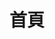 ---
layout: home
title: 首頁
hero:
  name: 完全沒有想法
  text: 讀書會
  # tagline: 
  # image:
  #   src: /10464007_R_m.webp
  #   alt: VitePress
  # actions:
  #   - theme: brand
  #     text: 開始瀏覽
  #     link: /guide/chapter_0
  #   - theme: alt
  #     text: View on GitHub
  #     link: https://github.com/vuejs/vitepress
features:
  - title: 2022 讀書會
    details: 
    link: /guide/2022/0514-SASS
  # - title: 2023 讀書會
  #   details: 
  #   link: /guide/2022/0514
  # - icon: ⚡️
  #   title: Vite, The DX that can't be beat
  #   details: Lorem ipsum...
  #   link: /guide/chapter_1
  # - icon: 🖖
  #   title: Power of Vue meets Markdown
  #   details: Lorem ipsum...
  # - icon: 🛠️
  #   title: Simple and minimal, always
  #   details: Lorem ipsum...
---